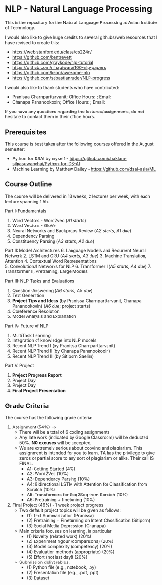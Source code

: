 # NLP - Natural Language Processing

This is the repository for the Natural Language Processing at Asian Institute of Technology.

I would also like to give huge credits to several githubs/web resources that I have revised to create this:

- https://web.stanford.edu/class/cs224n/
- https://github.com/bentrevett
- https://github.com/graykode/nlp-tutorial
- https://github.com/mhagiwara/100-nlp-papers
- https://github.com/keon/awesome-nlp
- https://github.com/sebastianruder/NLP-progress

I would also like to thank students who have contributed:

- Pranisaa Charnparttarvanit; Office Hours:  ; Email: 
- Chanapa Pananookooln; Office Hours:  ; Email: 

If you have any questions regarding the lectures/assignments, do not hesitate to contact them in their office hours.

## Prerequisites

This course is best taken after the following courses offered in the August semester:

- Python for DSAI by myself - https://github.com/chaklam-silpasuwanchai/Python-for-DS-AI
- Machine Learning by Matthew Dailey - https://github.com/dsai-asia/ML

## Course Outline

The course will be delivered in 13 weeks, 2 lectures per week, with each lecture spanning 1.5h.

Part I: Fundamentals
1. Word Vectors - Word2vec (*A1 starts*)
2. Word Vectors - GloVe
3. Neural Networks and Backprops Review (*A2 starts, A1 due*)
4. Dependency Parsing 
5. Constituency Parsing (*A3 starts, A2 due*)

 Part II: Model Architectures
6. Language Models and Recurrent Neural Network 
2. LSTM and GRU (*A4 starts, A3 due*)
3. Machine Translation, Attention 
4. Contextual Word Representations  
5. Convolutional Networks for NLP 
6. Transformer I  (*A5 starts, A4 due*)
7. Transformer II, Pretraining, Large Models 

 Part III: NLP Tasks and Evaluations
1. Question-Answering (*A6 starts, A5 due*)
2. Text Generation
3. **Project Tips and Ideas** (by Pranissa Charnparttarvanit, Chanapa Pananookooln) (*A6 due*; project starts)
4. Coreference Resolution
5. Model Analysis and Explanation

Part IV: Future of NLP
1. MultiTask Learning
2. Integration of knowledge into NLP models
3. Recent NLP Trend I (by Pranissa Charnparttarvanit)
4. Recent NLP Trend II (by Chanapa Pananookooln)
5. Recent NLP Trend III (by Sitiporn Saelim)

Part V: Project
1. **Project Progress Report**
2. Project Day
3. Project Day
4. **Final Project Presentation**

## Grade Criteria

The course has the following grade criteria:
1. Assignment (54%) --> 
    - There will be a total of 6 coding assignments
    - Any late work (indicated by Google Classroom) will be deducted 50%.  **NO excuses** will be accepted.
    - We are extremely serious about copying and plagiarism.  This assignment is intended for you to learn.  TA has the privilege to give zeros or partial score to any sort of plagiarism or alike.  Their call IS FINAL.
      -  A1: Getting Started (4%)
      -  A2: Word2Vec (10%)
      -  A3: Dependency Parsing (10%)
      -  A4: Bidirectional LSTM with Attention for Classification from Scratch (10%)
      -  A5: Transformers for Seq2Seq from Scratch (10%)
      -  A6: Pretraining + finetuning (10%)
2. Final Project (46%) - 1 week project progress
    - Two default project topics will be given as follows:
      - (1) Text Summarization (Pranissa)
      - (2) Pretraining + Fineturning on Intent Classification (Sitiporn)
      - (3) Social Media Depression (Chanapa)
    - Main criteria focuses on learning, in particular
      - (1)  Novelty (related work) (20%)
      - (2) Experiment rigour (comparisons) (20%)
      - (3) Model complexity (competency) (20%)
      - (4) Evaluation methods (appropriate) (20%)
      - (5) Effort (not last day!) (20%)
    - Submission deliverables:  
      - (1) Python file (e.g., notebook, .py)
      - (2) Presentation file (e.g., .pdf, .ppt) 
      - (3) Dataset
